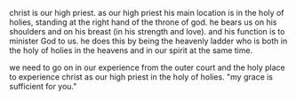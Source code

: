 christ is our high priest. as our high priest his main location is in the holy of
holies, standing at the right hand of the throne of god. he bears us on his shoulders
and on his breast (in his strength and love). and his function is to minister God to
us. he does this by being the heavenly ladder who is both in the holy of holies in the 
heavens and in our spirit at the same time.

we need to go on in our experience from the outer court and the holy place to experience
christ as our high priest in the holy of holies. "my grace is sufficient for you."
